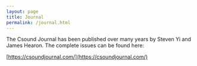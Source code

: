 ```yaml
---
layout: page
title: Journal
permalink: /journal.html
---
```



The Csound Journal has been published over many years by Steven Yi and James Hearon. The complete issues can be found here:

[https://csoundjournal.com/](https://csoundjournal.com/)
